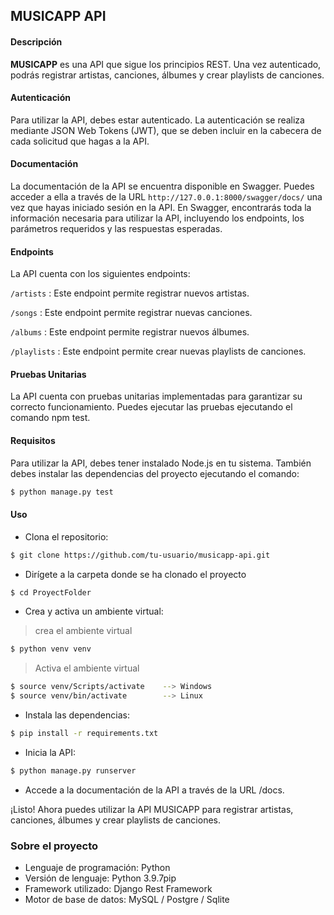 ## MUSICAPP API

#### Descripción 

__MUSICAPP__ es una API que sigue los principios REST. Una vez autenticado, podrás registrar artistas, canciones, álbumes y crear playlists de canciones.

#### Autenticación

Para utilizar la API, debes estar autenticado. La autenticación se realiza mediante JSON Web Tokens (JWT), que se deben incluir en la cabecera de cada solicitud que hagas a la API.

#### Documentación

La documentación de la API se encuentra disponible en Swagger. Puedes acceder a ella a través de la URL `http://127.0.0.1:8000/swagger/docs/` una vez que hayas iniciado sesión en la API. En Swagger, encontrarás toda la información necesaria para utilizar la API, incluyendo los endpoints, los parámetros requeridos y las respuestas esperadas.

#### Endpoints
La API cuenta con los siguientes endpoints:

`/artists` : Este endpoint permite registrar nuevos artistas.

`/songs` : Este endpoint permite registrar nuevas canciones.

`/albums` : Este endpoint permite registrar nuevos álbumes.

`/playlists` : Este endpoint permite crear nuevas playlists de canciones.


#### Pruebas Unitarias
La API cuenta con pruebas unitarias implementadas para garantizar su correcto funcionamiento. Puedes ejecutar las pruebas ejecutando el comando npm test.

#### Requisitos
Para utilizar la API, debes tener instalado Node.js en tu sistema. También debes instalar las dependencias del proyecto ejecutando el comando:
```sh
$ python manage.py test
```

#### Uso
- Clona el repositorio:

```sh
$ git clone https://github.com/tu-usuario/musicapp-api.git
```

- Dirígete a la carpeta donde se ha clonado el proyecto

```sh
$ cd ProyectFolder
```

- Crea y activa un ambiente virtual:

> crea el ambiente virtual

```sh
$ python venv venv
```
> Activa el ambiente virtual
```sh
$ source venv/Scripts/activate    --> Windows
$ source venv/bin/activate        --> Linux
```

- Instala las dependencias:

```sh
$ pip install -r requirements.txt
```

- Inicia la API:

```sh
$ python manage.py runserver
```

- Accede a la documentación de la API a través de la URL /docs.

¡Listo! Ahora puedes utilizar la API MUSICAPP para registrar artistas, canciones, álbumes y crear playlists de canciones.

### Sobre el proyecto

- Lenguaje de programación: Python
- Versión de lenguaje: Python 3.9.7pip
- Framework utilizado: Django Rest Framework
- Motor de base de datos: MySQL / Postgre / Sqlite

